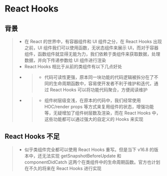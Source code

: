 # React Hooks

## 背景
> - 在 React 的世界中，有容器组件和 UI 组件之分，在 React Hooks 出现之前，UI 组件我们可以使用函数，无状态组件来展示 UI，而对于容器组件，函数组件就显得无能为力，我们依赖于类组件来获取数据，处理数据，并向下传递参数给 UI 组件进行渲染
> -  React Hooks 相比于从前的类组件有以下几点好处
> -  > - 代码可读性更强，原本同一块功能的代码逻辑被拆分在了不同的生命周期函数中，容易使开发者不利于维护和迭代，通过 React Hooks 可以将功能代码聚合，方便阅读维护
> -  > - 组件树层级变浅，在原本的代码中，我们经常使用 HOC/render props 等方式来复用组件的状态，增强功能等，无疑增加了组件树层数及渲染，而在 React Hooks 中，这些功能都可以通过强大的自定义的 Hooks 来实现

## React Hooks 不足
> - 似乎类组件完全都可以使用 React Hooks 重写。但是当下 v16.8 的版本中，还无法实现 getSnapshotBeforeUpdate 和 componentDidCatch 这两个在类组件中的生命周期函数。官方也计划在不久的将来在 React Hooks 进行实现